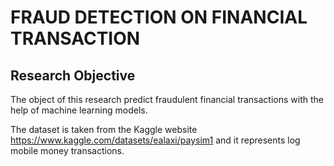 # FRAUD DETECTION ON FINANCIAL TRANSACTION

## Research Objective

The object of this research predict fraudulent financial transactions with the help of machine learning models.

The dataset is taken from the Kaggle website https://www.kaggle.com/datasets/ealaxi/paysim1 and it represents log mobile money transactions.


